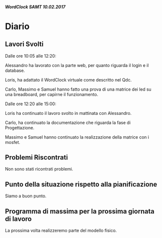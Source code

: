##### WordClock SAMT 10.02.2017

# Diario

## Lavori Svolti

Dalle ore 10:05 alle 12:20:  

Alessandro ha lavorato con la parte web, per quanto riguarda
il login e il database.

Loris, ha adattato il WordClock virtuale come descritto nel Qdc.

Carlo, Massimo e Samuel hanno fatto una prova di una matrice dei led su una
breadboard, per capirne il funzionamento.

Dalle ore 12:20 alle 15:00:    

Loris ha continuato il lavoro svolto in mattinata con Alessandro.

Carlo, ha continuato la documentazione che riguarda la fase di Progettazione.

Massimo e Samuel hanno continuato la realizzazione della matrice con i mosfet.

## Problemi Riscontrati

Non sono stati ricontrati problemi.

## Punto della situazione rispetto alla pianificazione

Siamo a buon punto.

## Programma di massima per la prossima giornata di lavoro

La prossima volta realizzeremo parte del modello fisico.
